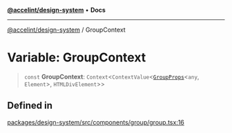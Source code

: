 [**@accelint/design-system**](../README.md) • **Docs**

***

[@accelint/design-system](../README.md) / GroupContext

# Variable: GroupContext

> `const` **GroupContext**: `Context`\<`ContextValue`\<[`GroupProps`](../type-aliases/GroupProps.md)\<`any`, `Element`\>, `HTMLDivElement`\>\>

## Defined in

[packages/design-system/src/components/group/group.tsx:16](https://github.com/gohypergiant/standard-toolkit/blob/258694cea8ed8bbd956b3cf5da47c2c9debcf127/packages/design-system/src/components/group/group.tsx#L16)
